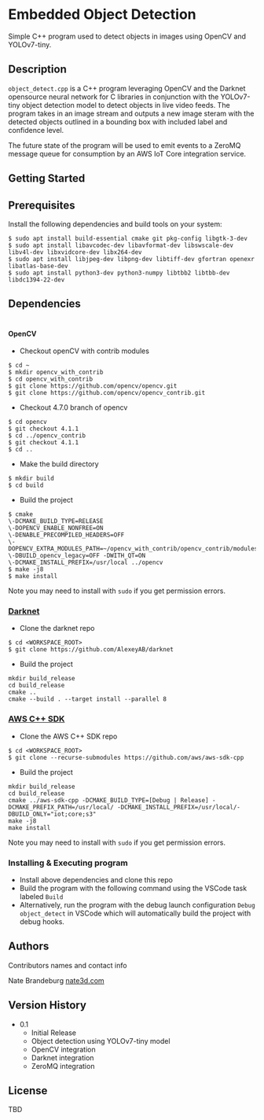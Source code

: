 # Embedded Object Detection

Simple C++ program used to detect objects in images using OpenCV and YOLOv7-tiny.

## Description

`object_detect.cpp` is a C++ program leveraging OpenCV and the Darknet opensource neural network for C libraries in conjunction with the YOLOv7-tiny object detection model to detect objects in live video feeds. The program takes in an image stream and outputs a new image steram with the detected objects outlined in a bounding box with included label and confidence level.

The future state of the program will be used to emit events to a ZeroMQ message queue for consumption by an AWS IoT Core integration service.

## Getting Started

## Prerequisites
Install the following dependencies and build tools on your system:
```
$ sudo apt install build-essential cmake git pkg-config libgtk-3-dev
$ sudo apt install libavcodec-dev libavformat-dev libswscale-dev libv4l-dev libxvidcore-dev libx264-dev
$ sudo apt install libjpeg-dev libpng-dev libtiff-dev gfortran openexr libatlas-base-dev
$ sudo apt install python3-dev python3-numpy libtbb2 libtbb-dev libdc1394-22-dev
```

## Dependencies
#
#### OpenCV

* Checkout openCV with contrib modules
```
$ cd ~
$ mkdir opencv_with_contrib
$ cd opencv_with_contrib
$ git clone https://github.com/opencv/opencv.git
$ git clone https://github.com/opencv/opencv_contrib.git
```
* Checkout 4.7.0 branch of opencv
```
$ cd opencv
$ git checkout 4.1.1
$ cd ../opencv_contrib
$ git checkout 4.1.1
$ cd ..
```

* Make the build directory
```
$ mkdir build
$ cd build
```

* Build the project
```
$ cmake 
\-DCMAKE_BUILD_TYPE=RELEASE 
\-DOPENCV_ENABLE_NONFREE=ON 
\-DENABLE_PRECOMPILED_HEADERS=OFF 
\-DOPENCV_EXTRA_MODULES_PATH=~/opencv_with_contrib/opencv_contrib/modules 
\-DBUILD_opencv_legacy=OFF -DWITH_QT=ON 
\-DCMAKE_INSTALL_PREFIX=/usr/local ../opencv
$ make -j8
$ make install
```
Note you may need to install with `sudo` if you get permission errors.

### [Darknet](https://pjreddie.com/darknet/)
* Clone the darknet repo
```
$ cd <WORKSPACE_ROOT>
$ git clone https://github.com/AlexeyAB/darknet
```
* Build the project
```
mkdir build_release
cd build_release
cmake ..
cmake --build . --target install --parallel 8
```

### [AWS C++ SDK](https://docs.aws.amazon.com/sdk-for-cpp/v1/developer-guide/setup-linux.html)
* Clone the AWS C++ SDK repo
```
$ cd <WORKSPACE_ROOT>
$ git clone --recurse-submodules https://github.com/aws/aws-sdk-cpp
```
* Build the project
```
mkdir build_release
cd build_release
cmake ../aws-sdk-cpp -DCMAKE_BUILD_TYPE=[Debug | Release] -DCMAKE_PREFIX_PATH=/usr/local/ -DCMAKE_INSTALL_PREFIX=/usr/local/-DBUILD_ONLY="iot;core;s3"
make -j8
make install
```
Note you may need to install with `sudo` if you get permission errors.

### Installing & Executing program

* Install above dependencies and clone this repo
* Build the program with the following command using the VSCode task labeled `Build`
* Alternatively, run the program with the debug launch configuration `Debug object_detect` in VSCode which will automatically build the project with debug hooks.

## Authors

Contributors names and contact info

Nate Brandeburg
[nate3d.com](https://www.nate3d.com/)

## Version History

* 0.1
    * Initial Release
    * Object detection using YOLOv7-tiny model
    * OpenCV integration
    * Darknet integration
    * ZeroMQ integration

## License

TBD
